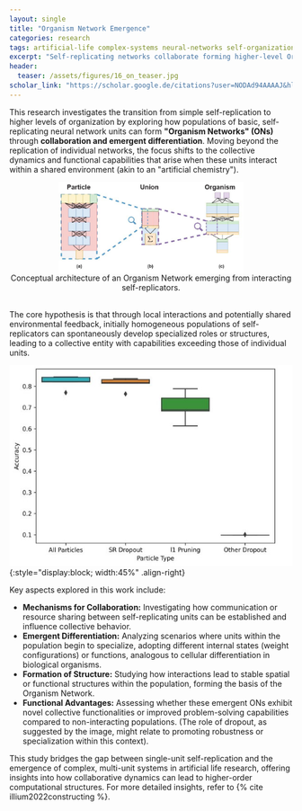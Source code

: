 ```yaml
---
layout: single
title: "Organism Network Emergence"
categories: research
tags: artificial-life complex-systems neural-networks self-organization emergent-computation
excerpt: "Self-replicating networks collaborate forming higher-level Organism Networks with emergent functionalities."
header:
  teaser: /assets/figures/16_on_teaser.jpg
scholar_link: "https://scholar.google.de/citations?user=NODAd94AAAAJ&hl=en"
---
```


This research investigates the transition from simple self-replication to higher levels of organization by exploring how populations of basic, self-replicating neural network units can form **"Organism Networks" (ONs)** through **collaboration and emergent differentiation**. Moving beyond the replication of individual networks, the focus shifts to the collective dynamics and functional capabilities that arise when these units interact within a shared environment (akin to an "artificial chemistry").

<center>
  <img src="/assets/figures/16_on_architecture.jpg" alt="Diagram showing individual self-replicating units interacting to form a larger Organism Network structure" style="display:block; width:65%">
  <figcaption>Conceptual architecture of an Organism Network emerging from interacting self-replicators.</figcaption>
</center><br>

The core hypothesis is that through local interactions and potentially shared environmental feedback, initially homogeneous populations of self-replicators can spontaneously develop specialized roles or structures, leading to a collective entity with capabilities exceeding those of individual units.

![Visualization potentially related to network robustness, differentiation, or communication channels.](\assets\figures\16_on_dropout.jpg)
{:style="display:block; width:45%" .align-right}

Key aspects explored in this work include:

*   **Mechanisms for Collaboration:** Investigating how communication or resource sharing between self-replicating units can be established and influence collective behavior.
*   **Emergent Differentiation:** Analyzing scenarios where units within the population begin to specialize, adopting different internal states (weight configurations) or functions, analogous to cellular differentiation in biological organisms.
*   **Formation of Structure:** Studying how interactions lead to stable spatial or functional structures within the population, forming the basis of the Organism Network.
*   **Functional Advantages:** Assessing whether these emergent ONs exhibit novel collective functionalities or improved problem-solving capabilities compared to non-interacting populations. (The role of dropout, as suggested by the image, might relate to promoting robustness or specialization within this context).

This study bridges the gap between single-unit self-replication and the emergence of complex, multi-unit systems in artificial life research, offering insights into how collaborative dynamics can lead to higher-order computational structures. For more detailed insights, refer to {% cite illium2022constructing %}.

<!-- Add clearing div after text if float is used -->
<div style="clear: both;"></div>